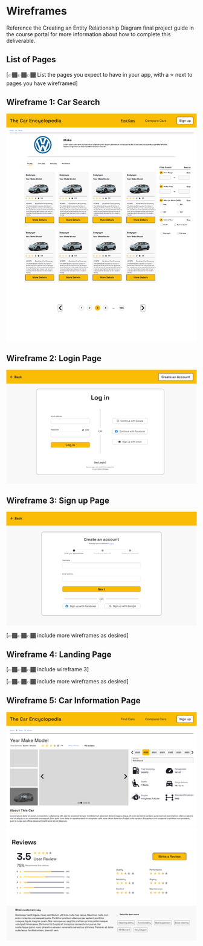 # Wireframes

Reference the Creating an Entity Relationship Diagram final project guide in the course portal for more information about how to complete this deliverable.

## List of Pages


[👉🏾👉🏾👉🏾 List the pages you expect to have in your app, with a ⭐ next to pages you have wireframed]

## Wireframe 1: Car Search

![](./search-cars.png)

## Wireframe 2: Login Page

![](./log-in.png)

## Wireframe 3: Sign up Page

![](./sign-up-part-1.png)

[👉🏾👉🏾👉🏾 include more wireframes as desired]

## Wireframe 4: Landing Page

[👉🏾👉🏾👉🏾 include wireframe 3]

[👉🏾👉🏾👉🏾 include more wireframes as desired]

## Wireframe 5: Car Information Page

![](./car-info-top.png)
![](./car-info-review-scores.png)

